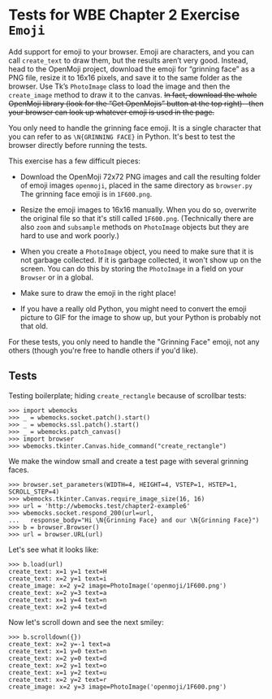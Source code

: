 Tests for WBE Chapter 2 Exercise `Emoji`
========================================

Add support for emoji to your browser. Emoji are characters, and you
can call `create_text` to draw them, but the results aren’t very good.
Instead, head to the OpenMoji project, download the emoji for
“grinning face” as a PNG file, resize it to 16x16 pixels, and save it
to the same folder as the browser. Use Tk’s `PhotoImage` class to load
the image and then the `create_image` method to draw it to the canvas.
~~In fact, download the whole OpenMoji library (look for the “Get
OpenMojis” button at the top right)--then your browser can look up
whatever emoji is used in the page.~~

You only need to handle the grinning face emoji. It is a single
character that you can refer to as `\N{GRINNING FACE}` in Python. It's
best to test the browser directly before running the tests.

This exercise has a few difficult pieces:

- Download the OpenMoji 72x72 PNG images and call the resulting folder
  of emoji images `openmoji`, placed in the same directory as `browser.py`
  The grinning face emoji is in `1F600.png`.

- Resize the emoji images to 16x16 manually. When you do so, overwrite
  the original file so that it's still called `1F600.png`.
  (Technically there are also `zoom` and `subsample` methods on
  `PhotoImage` objects but they are hard to use and work poorly.)

- When you create a `PhotoImage` object, you need to make sure that it
  is not garbage collected. If it is garbage collected, it won't show
  up on the screen. You can do this by storing the `PhotoImage` in a
  field on your `Browser` or in a global.

- Make sure to draw the emoji in the right place!

- If you have a really old Python, you might need to convert the emoji
  picture to GIF for the image to show up, but your Python is probably
  not that old.

For these tests, you only need to handle the "Grinning Face" emoji,
not any others (though you're free to handle others if you'd like).

Tests
-----

Testing boilerplate; hiding `create_rectangle` because of scrollbar tests:

    >>> import wbemocks
    >>> _ = wbemocks.socket.patch().start()
    >>> _ = wbemocks.ssl.patch().start()
    >>> _ = wbemocks.patch_canvas()
    >>> import browser
    >>> wbemocks.tkinter.Canvas.hide_command("create_rectangle")

We make the window small and create a test page with several grinning
faces.

	>>> browser.set_parameters(WIDTH=4, HEIGHT=4, VSTEP=1, HSTEP=1, SCROLL_STEP=4)
    >>> wbemocks.tkinter.Canvas.require_image_size(16, 16)
    >>> url = 'http://wbemocks.test/chapter2-example6'
    >>> wbemocks.socket.respond_200(url=url,
    ...   response_body="Hi \N{Grinning Face} and our \N{Grinning Face}")
	>>> b = browser.Browser()
	>>> url = browser.URL(url)

Let's see what it looks like:

    >>> b.load(url)
    create_text: x=1 y=1 text=H
    create_text: x=2 y=1 text=i
    create_image: x=2 y=2 image=PhotoImage('openmoji/1F600.png')
    create_text: x=2 y=3 text=a
    create_text: x=1 y=4 text=n
    create_text: x=2 y=4 text=d

Now let's scroll down and see the next smiley:

    >>> b.scrolldown({})
    create_text: x=2 y=-1 text=a
    create_text: x=1 y=0 text=n
    create_text: x=2 y=0 text=d
    create_text: x=2 y=1 text=o
    create_text: x=1 y=2 text=u
    create_text: x=2 y=2 text=r
    create_image: x=2 y=3 image=PhotoImage('openmoji/1F600.png')
